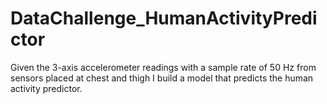 # DataChallenge_HumanActivityPredictor
Given the 3-axis accelerometer readings with a sample rate of 50 Hz from sensors placed at chest and thigh I build a model that predicts the human activity predictor. 
